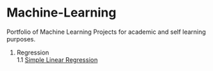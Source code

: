 # Machine-Learning
Portfolio of Machine Learning Projects for academic and self learning purposes.

1. Regression\
    1.1 [Simple Linear Regression](https://github.com/chinmaynavale/ML-Portfolio/blob/master/Regression/Simple%20Linear%20Regression/SimpleLinearRegression.ipynb)
